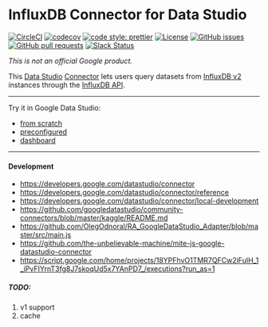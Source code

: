 # InfluxDB Connector for Data Studio

[![CircleCI](https://circleci.com/gh/bonitoo-io/influxdb-gds-connector.svg?style=svg)](https://circleci.com/gh/bonitoo-io/influxdb-gds-connector)
[![codecov](https://codecov.io/gh/bonitoo-io/influxdb-gds-connector/branch/master/graph/badge.svg)](https://codecov.io/gh/bonitoo-io/influxdb-gds-connector)
[![code style: prettier](https://img.shields.io/badge/code_style-prettier-ff69b4.svg)](https://github.com/prettier/prettier)
[![License](https://img.shields.io/github/license/bonitoo-io/influxdb-gds-connector.svg)](https://github.com/bonitoo-io/influxdb-gds-connector/blob/master/LICENSE)
[![GitHub issues](https://img.shields.io/github/issues-raw/bonitoo-io/influxdb-gds-connector.svg)](https://github.com/bonitoo-io/influxdb-gds-connector/issues)
[![GitHub pull requests](https://img.shields.io/github/issues-pr-raw/bonitoo-io/influxdb-gds-connector.svg)](https://github.com/bonitoo-io/influxdb-gds-connector/pulls)
[![Slack Status](https://img.shields.io/badge/slack-join_chat-white.svg?logo=slack&style=social)](https://www.influxdata.com/slack)

*This is not an official Google product.*

This [Data Studio] [Connector] lets users query datasets from [InfluxDB v2] instances through the [InfluxDB API].

---

Try it in Google Data Studio:
 - [from scratch](https://datastudio.google.com/u/0/datasources/create?connectorId=AKfycbwhJChhmMypQvNlihgRJMAhCb8gaM3ii9oUNWlW_Cp2PbJSfqeHfPyjNVp15iy9ltCs)
 - [preconfigured](https://datastudio.google.com/datasources/create?connectorConfig=%7B%22INFLUXDB_URL%22%3A%22https%3A%2F%2Fus-west-2-1.aws.cloud2.influxdata.com%22%2C%22INFLUXDB_TOKEN%22%3A%22JQGzXQvquG3VFy_9L0BXDNwmJF2DiurK1aLBRTMIctODpnlr5kY6gBay3HmtWcRnb81dSM9rb8TEXgmhV2LHjw%3D%3D%22%2C%22INFLUXDB_ORG%22%3A%22jakub_bednar%22%7D&connectorId=AKfycbwhJChhmMypQvNlihgRJMAhCb8gaM3ii9oUNWlW_Cp2PbJSfqeHfPyjNVp15iy9ltCs)
 - [dashboard](https://datastudio.google.com/reporting/a3c5c14c-ed1d-4100-8c6e-9dccc50faa35)

---

#### Development

- https://developers.google.com/datastudio/connector
- https://developers.google.com/datastudio/connector/reference
- https://developers.google.com/datastudio/connector/local-development
- https://github.com/googledatastudio/community-connectors/blob/master/kaggle/README.md 
- https://github.com/OlegOdnoral/RA_GoogleDataStudio_Adapter/blob/master/src/main.js
- https://github.com/the-unbelievable-machine/mite-js-google-datastudio-connector
- https://script.google.com/home/projects/18YPFhvO1TMR7QFCw2iFuIH_1_iPvFIYrnT3fg8J7skoqUd5x7YAnPD7_/executions?run_as=1

##### TODO:
1. v1 support
1. cache

[Data Studio]: https://datastudio.google.com
[Connector]: https://developers.google.com/datastudio/connector
[InfluxDB v2]: https://www.influxdata.com/products/influxdb-overview/influxdb-2-0/
[InfluxDB API]: https://v2.docs.influxdata.com/v2.0/reference/api/

